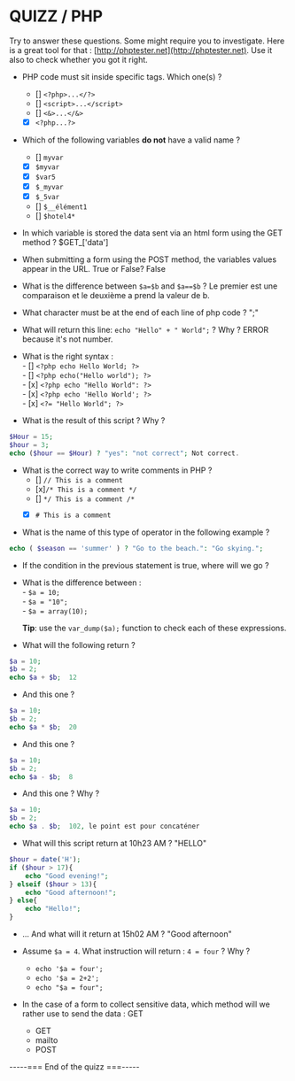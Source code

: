 # QUIZZ / PHP

Try to answer these questions. Some might require you to investigate. Here is a great tool for that : [http://phptester.net](http://phptester.net). Use it also to check whether you got it right. 

- PHP code must sit inside specific tags. Which one(s) ?
	- []  `<?php>...</?>`  
	- []  `<script>...</script> ` 
	- [] `<&>...</&> ` 
	- [x] `<?php...?>`

- Which of the following variables **do not** have a valid name ? 
  
	- [] `myvar`
	- [x] `$myvar`
	- [x] `$var5`
	- [x] `$_myvar`
	- [x] `$_5var`
	- [] `$__élément1`
	- [] `$hotel4*`


- In which variable is stored the data sent via an html form using the GET method ? $GET_['data']
- When submitting a form using the POST method, the variables values appear in the URL. True or False? False
- What is the difference between `$a=$b` and `$a==$b` ? Le premier est une comparaison et le deuxième a prend la valeur de b.
- What character must be at the end of each line of php code ? ";"
- What will return this line: `echo "Hello" + " World";` ? Why ? ERROR because it's not number.
- What is the right syntax :  
 		- [] `<?php echo Hello World; ?>`  
		- [] `<?php echo("Hello world"); ?>`  
		- [x] `<?php echo "Hello World": ?>`  
		- [x] `<?php echo 'Hello World'; ?>`  
		- [x] `<?= "Hello World"; ?>` 
 
- What is the result of this script ? Why ?

```php  
$Hour = 15;
$hour = 3;
echo ($hour == $Hour) ? "yes": "not correct"; Not correct.
```

- What is the correct way to write comments in PHP ?
	- [] `// This is a comment `
	- [x]`/* This is a comment */ `  
	- [] `*/ This is a comment /* `  
	- [x] `# This is a comment`  


-  What is the name of this type of operator in the following example ?

```php  
echo ( $season == 'summer' ) ? "Go to the beach.": "Go skying.";
```
- If the condition in the previous statement is true, where will we go ?

- What is the difference between :  
		- `$a = 10;`  
		- `$a = "10";`  
		- `$a = array(10); `   

	**Tip**: use the `var_dump($a);` function to check each of these expressions.

- What will the following return ?

```php  
$a = 10;  
$b = 2;  
echo $a + $b;  12
```

- And this one ? 

```php  
$a = 10;  
$b = 2;  
echo $a * $b;  20
```

- And this one ? 

```php  
$a = 10;  
$b = 2;  
echo $a - $b;  8
```

- And this one ? Why ?

```php  
$a = 10;  
$b = 2;  
echo $a . $b;  102, le point est pour concaténer
```

- What will this script return at 10h23 AM ? "HELLO"

```php  
$hour = date('H');
if ($hour > 17){
	echo "Good evening!";
} elseif ($hour > 13){
	echo "Good afternoon!";
} else{
	echo "Hello!";
}
```

- ... And what will it return at 15h02 AM ? "Good afternoon"

- Assume `$a = 4`. What instruction will return : `4 = four` ? Why ?

	- `echo '$a = four';`
	- `echo '$a = 2+2';`
	- `echo "$a = four";`

- In the case of a form to collect sensitive data, which method will we rather use to send the data :  GET
	- GET
	- mailto
	- POST

 -----=== End of the quizz ===-----
